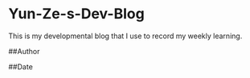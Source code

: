 # Yun-Ze-s-Dev-Blog

This is my developmental blog that I use to record my weekly learning.

##Author

##Date